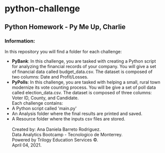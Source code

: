 # python-challenge
## Python Homework - Py Me Up, Charlie


### Information:
In this repository you will find a folder for each challenge:
* **PyBank**: In this challenge, you are tasked with creating a Python script for analyzing the financial records of your company. You will give a set of financial data called budget_data.csv. The dataset is composed of two columns: Date and Profit/Losses.
* **PyPolls**: In this challenge, you are tasked with helping a small, rural town modernize its vote counting process. You will be give a set of poll data called election_data.csv. The dataset is composed of three columns: Voter ID, County, and Candidate.
\
Each challenge contains:
* A Python script called 'main.py'
* An Analysis folder where the final results are printed and saved.
* A Resource folder where the inputs csv files are stored. 
\
\
Created by: Ana Daniela Barreto Rodriguez.\
Data Analytics Bootcamp - Tecnologico de Monterrey.\
Powered by Trilogy Education Services ©.\
April 04, 2021.


